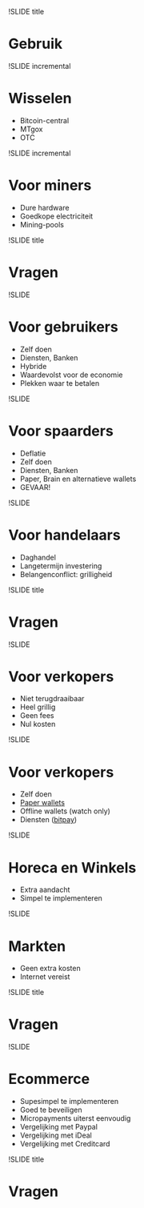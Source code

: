 !SLIDE title
# Gebruik

!SLIDE incremental
# Wisselen
* Bitcoin-central
* MTgox
* OTC

!SLIDE incremental
# Voor miners
* Dure hardware
* Goedkope electriciteit
* Mining-pools

!SLIDE title
# Vragen

!SLIDE
# Voor gebruikers
* Zelf doen
* Diensten, Banken
* Hybride
* Waardevolst voor de economie
* Plekken waar te betalen

!SLIDE
# Voor spaarders
* Deflatie
* Zelf doen
* Diensten, Banken
* Paper, Brain en alternatieve wallets
* GEVAAR!

!SLIDE
# Voor handelaars
* Daghandel
* Langetermijn investering
* Belangenconflict: grilligheid

!SLIDE title
# Vragen

!SLIDE
# Voor verkopers
* Niet terugdraaibaar
* Heel grillig
* Geen fees
* Nul kosten

!SLIDE
# Voor verkopers
* Zelf doen
* [Paper wallets](https://bitcoinpaperwallet.com/)
* Offline wallets (watch only)
* Diensten ([bitpay](https://bitpay.com/))

!SLIDE
# Horeca en Winkels
* Extra aandacht
* Simpel te implementeren

!SLIDE
# Markten
* Geen extra kosten
* Internet vereist

!SLIDE title
# Vragen

!SLIDE
# Ecommerce
* Supesimpel te implementeren
* Goed te beveiligen
* Micropayments uiterst eenvoudig
* Vergelijking met Paypal
* Vergelijking met iDeal
* Vergelijking met Creditcard

!SLIDE title
# Vragen

